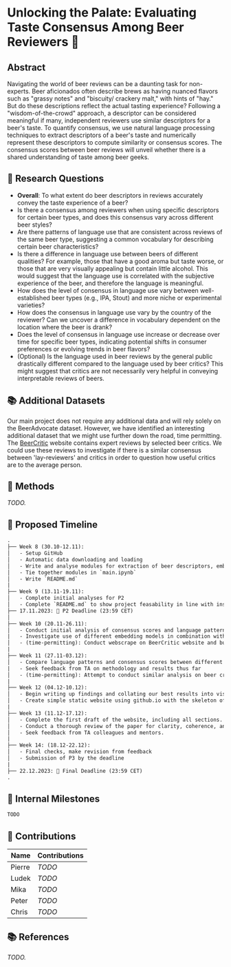 # Unlocking the Palate: Evaluating Taste Consensus Among Beer Reviewers 🍺

## Abstract

Navigating the world of beer reviews can be a daunting task for non-experts. Beer aficionados often describe brews as having nuanced flavors such as "grassy notes" and "biscuity/ crackery malt," with hints of "hay." But do these descriptions reflect the actual tasting experience? Following a "wisdom-of-the-crowd" approach, a descriptor can be considered meaningful if many, independent reviewers use similar descriptors for a beer's taste. To quantify consensus, we use natural language processing techniques to extract descriptors of a beer's taste and numerically represent these descriptors to compute similarity or consensus scores. The consensus scores between beer reviews will unveil whether there is a shared understanding of taste among beer geeks.

## 🔎 Research Questions

- **Overall**: To what extent do beer descriptors in reviews accurately convey the taste experience of a beer?
- Is there a consensus among reviewers when using specific descriptors for certain beer types, and does this consensus vary across different beer styles?
- Are there patterns of language use that are consistent across reviews of the same beer type, suggesting a common vocabulary for describing certain beer characteristics?
- Is there a difference in language use between beers of different qualities? For example, those that have a good aroma but taste worse, or those that are very visually appealing but contain little alcohol. This would suggest that the language use is correlated with the subjective experience of the beer, and therefore the language is meaningful. 
- How does the level of consensus in language use vary between well-established beer types (e.g., IPA, Stout) and more niche or experimental varieties?
- How does the consensus in language use vary by the country of the reviewer? Can we uncover a difference in vocabulary dependent on the location where the beer is drank?
- Does the level of consensus in language use increase or decrease over time for specific beer types, indicating potential shifts in consumer preferences or evolving trends in beer flavors?
- (Optional) Is the language used in beer reviews by the general public drastically different compared to the language used by beer critics? This might suggest that critics are not necessarily very helpful in conveying interpretable reviews of beers.


## 📚 Additional Datasets

Our main project does not require any additional data and will rely solely on the BeerAdvocate dataset. However, we have identified an interesting additional dataset that we might use further down the road, time permitting. The [BeerCritic](http://www.thebeercritic.com/) website contains expert reviews by selected beer critics. We could use these reviews to investigate if there is a similar consensus between 'lay-reviewers' and critics in order to question how useful critics are to the average person.

## 🔮 Methods

*TODO.*

## 📆 Proposed Timeline

```txt
.
├── Week 8 (30.10-12.11):
│   - Setup GitHub
│   - Automatic data downloading and loading
│   - Write and analyse modules for extraction of beer descriptors, embedding, and consensus scores
│   - Tie together modules in `main.ipynb`
│   - Write `README.md`
|
├── Week 9 (13.11-19.11):
│   - Complete initial analyses for P2
│   - Complete `README.md` to show project feasability in line with instructions for P2
├── 17.11.2023: 🔴 P2 Deadline (23:59 CET)
│
├── Week 10 (20.11-26.11):
│   - Conduct initial analysis of consensus scores and language patterns within smaller beer groups.
|   - Investigate use of different embedding models in combination with text extraction methods and consesus calculations and investigate findings.
│   - (time-permitting): Conduct webscrape on BeerCritic website and build dataset
|
├── Week 11 (27.11-03.12):
│   - Compare language patterns and consensus scores between different groupings of reviews: including exact beers, beer type and reviewer location
|   - Seek feedback from TA on methodology and results thus far
│   - (time-permitting): Attempt to conduct similar analysis on beer critic reviews and compare consensus scores
|
├── Week 12 (04.12-10.12):
│   - Begin writing up findings and collating our best results into visualisations 
│   - Create simple static website using github.io with the skeleton of our data story
|
├── Week 13 (11.12-17.12):
│   - Complete the first draft of the website, including all sections.
│   - Conduct a thorough review of the paper for clarity, coherence, and consistency.
│   - Seek feedback from TA colleagues and mentors.
|
├── Week 14: (18.12-22.12):
│   - Final checks, make revision from feedback
│   - Submission of P3 by the deadline
|
├── 22.12.2023: 🔴 Final Deadline (23:59 CET)
.
```

## 🗿 Internal Milestones

```txt
TODO
```

## 👥 Contributions

| Name   | Contributions |
| ------ | ------------- |
| Pierre | *TODO*        |
| Ludek  | *TODO*        |
| Mika   | *TODO*        |
| Peter  | *TODO*        |
| Chris  | *TODO*        |

## 📚 References

*TODO.*
